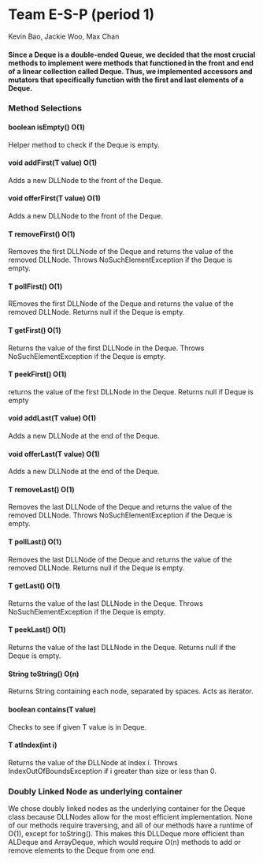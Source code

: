 # Team  E-S-P (period 1)
Kevin Bao,
Jackie Woo,
Max Chan

#### Since a Deque is a double-ended Queue, we decided that the most crucial methods to implement were methods that functioned in the front and end of a linear collection called Deque. Thus, we implemented accessors and mutators that specifically function with the first and last elements of a Deque.
### Method Selections
#### boolean isEmpty() O(1)
<t>Helper method to check if the Deque is empty.
#### void addFirst(T value) O(1)
<t>Adds a new DLLNode to the front of the Deque.
#### void offerFirst(T value) O(1)
<t>Adds a new DLLNode to the front of the Deque.
#### T removeFirst() O(1)
<t>Removes the first DLLNode of the Deque and returns the value of the removed DLLNode.
Throws NoSuchElementException if the Deque is empty.
#### T pollFirst() O(1)
<t>REmoves the first DLLNode of the Deque and returns the value of the removed DLLNode. Returns null if the Deque is empty.
#### T getFirst() O(1)
<t>Returns the value of the first DLLNode in the Deque.
Throws NoSuchElementException if the Deque is empty.
#### T peekFirst() O(1)
<t> returns the value of the first DLLNode in the Deque. Returns null if Deque is empty
#### void addLast(T value) O(1)
<t>Adds a new DLLNode at the end of the Deque.
#### void offerLast(T value) O(1)
<t>Adds a new DLLNode at the end of the Deque.
#### T removeLast() O(1)
<t>Removes the last DLLNode of the Deque and returns the value of the removed DLLNode. 
Throws NoSuchElementException if the Deque is empty.
#### T pollLast() O(1)
<t>Removes the last DLLNode of the Deque and returns the value of the removed DLLNode. Returns null if the Deque is empty.
#### T getLast() O(1)
<t>Returns the value of the last DLLNode in the Deque.
Throws NoSuchElementException if the Deque is empty.
#### T peekLast() O(1)
<t>Returns the value of the last DLLNode in the Deque. Returns null if the Deque is empty.
#### String toString() O(n)
<t>Returns String containing each node, separated by spaces.  Acts as iterator.
#### boolean contains(T value)
<t>Checks to see if given T value is in Deque.
#### T atIndex(int i)
<t>Returns the value of the DLLNode at index i.
Throws IndexOutOfBoundsException if i greater than size or less than 0.

### Doubly Linked Node as underlying container
We chose doubly linked nodes as the underlying container for the Deque class because DLLNodes allow for the most efficient implementation. None of our methods require traversing, and all of our methods have a runtime of O(1), except for toString(). This makes this DLLDeque more efficient than ALDeque and ArrayDeque, which would require O(n) methods to add or remove elements to the Deque from one end.
